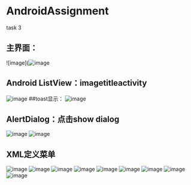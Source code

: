 # AndroidAssignment
task 3
## 主界面：
![image](![image](https://github.com/LinBing43/SecondWork/blob/master/maim.jpg)
## Android ListView：imagetitleactivity
![image](https://github.com/LinBing43/AndroidAssignment/blob/master/2.jpg)
##toast显示：
![image](https://github.com/LinBing43/AndroidAssignment/blob/master/3.jpg)
## AlertDialog：点击show dialog
![image](https://github.com/LinBing43/AndroidAssignment/blob/master/4.jpg)
![image](https://github.com/LinBing43/AndroidAssignment/blob/master/5.jpg)
## XML定义菜单
![image](https://github.com/LinBing43/AndroidAssignment/blob/master/6.jpg)
![image](https://github.com/LinBing43/AndroidAssignment/blob/master/7.jpg)
![image](https://github.com/LinBing43/AndroidAssignment/blob/master/8.jpg)
![image](https://github.com/LinBing43/AndroidAssignment/blob/master/9.jpg)
![image](https://github.com/LinBing43/AndroidAssignment/blob/master/10.jpg)
![image](https://github.com/LinBing43/AndroidAssignment/blob/master/11.jpg)
![image](https://github.com/LinBing43/AndroidAssignment/blob/master/12.jpg)
![image](https://github.com/LinBing43/AndroidAssignment/blob/master/13.jpg)
![image](https://github.com/LinBing43/AndroidAssignment/blob/master/14.jpg)
